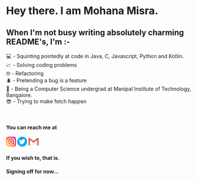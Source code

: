 # Hey there. I am Mohana Misra.  
## When I'm not busy writing absolutely charming README's, I'm :- 

<!--
**mohanamisra/mohanamisra** is a ✨ _special_ ✨ repository because its `README.md` (this file) appears on your GitHub profile.

Here are some ideas to get you started:

- 🔭 I’m currently working on ...
- 🌱 I’m currently learning ...
- 👯 I’m looking to collaborate on ...
- 🤔 I’m looking for help with ...
- 💬 Ask me about ...
- 📫 How to reach me: ...
- 😄 Pronouns: ...
- ⚡ Fun fact: ...
-->

💻 - Squinting pointedly at code in Java, C, Javascript, Python and Kotlin.  
📈 - Solving coding problems  
🤓 - Refactoring  
🪲 - Pretending a bug is a feature  
🏫 - Being a Computer Science undergrad at Manipal Institute of Technology, Bangalore.  
😎 - Trying to make fetch happen  
<br>
<br>
 #### You can reach me at         <br><br><a href = "https://www.instagram.com/mohanamisra/"><img src = "images/instagram.png" alt = "Instagram icon" width = "27px"/></a>                <a href = "https://twitter.com/mohanamisra"><img src = "images/twitter.png" alt = "Twitter icon" width = "27px"/></a>                    <a href = "https://mail.google.com/mail/?view=cm&source=mailto&to=iammohanamisra@gmail.com"><img src = "images/gmail.png" alt = "Gmail icon" width = "27px"/></a>  
 #### If you wish to, that is.  
   
#### Signing off for now...
